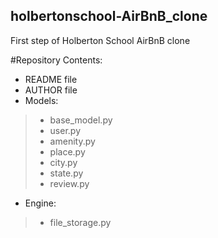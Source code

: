 ## holbertonschool-AirBnB_clone
First step of Holberton School AirBnB clone

#Repository Contents:
- README file
- AUTHOR file
- Models:
> - base_model.py
> - user.py
> - amenity.py
> - place.py
> - city.py
> - state.py
> - review.py
- Engine:
> - file_storage.py

